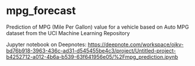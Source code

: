 # mpg_forecast
Prediction of  MPG (Mile Per Gallon) value for a vehicle based on Auto MPG dataset from the UCI Machine Learning Repository


Jupyter notebook on Deepnotes: https://deepnote.com/workspace/ojkv-bd76b918-3963-436c-ad31-d545455be4c3/project/Untitled-project-b4252712-a012-4b6a-b539-63f641956e05/%2Fmpg_prediction.ipynb
